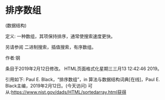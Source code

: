 # 排序数组


(数据结构)



定义:
一种数组，其项保持排序，通常使搜索速度更快。



另请参阅
二进制搜索，插值搜索，有序数组。


作者:钢







条目于2019年2月12日修改。
HTML页面格式化星期三三月13 12:42:46 2019。



引用如下:
Paul E. Black，“排序数组”，in
算法与数据结构词典[在线]，Paul E. Black主编，2019年2月12日。(今天访问)
可从:https://www.nist.gov/dads/HTML/sortedarray.html获得